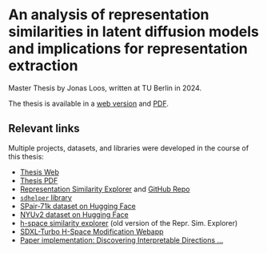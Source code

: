 # An analysis of representation similarities in latent diffusion models and implications for representation extraction

Master Thesis by Jonas Loos, written at TU Berlin in 2024.

The thesis is available in a [web version](https://jonasloos.github.io/thesis/) and [PDF](https://github.com/JonasLoos/thesis/releases/download/thesis-latest/thesis_an_analysis_of_representation_similarities_in_latent_diffusion_models_and_implications_for_representation_extraction.pdf).


## Relevant links

Multiple projects, datasets, and libraries were developed in the course of this thesis:

* [Thesis Web](https://jonasloos.github.io/thesis/)
* [Thesis PDF](https://github.com/JonasLoos/thesis/releases/download/latest/thesis_an_analysis_of_representation_similarities_in_latent_diffusion_models_and_implications_for_representation_extraction.pdf)
* [Representation Similarity Explorer](https://sd-similarities.jloos.de/) and [GitHub Repo](https://github.com/JonasLoos/sd_representation_similarity_explorer)
* [`sdhelper` library](https://github.com/JonasLoos/sdhelper)
* [SPair-71k dataset on Hugging Face](https://huggingface.co/datasets/0jl/SPair-71k)
* [NYUv2 dataset on Hugging Face](https://huggingface.co/datasets/0jl/NYUv2)
* [h-space similarity explorer](https://github.com/JonasLoos/h-space-similarity-explorer) (old version of the Repr. Sim. Explorer)
* [SDXL-Turbo H-Space Modification Webapp](https://github.com/JonasLoos/sdxl-turbo-h-space-modification-webapp)
* [Paper implementation: Discovering Interpretable Directions ...](https://github.com/JonasLoos/h-space-directions)
